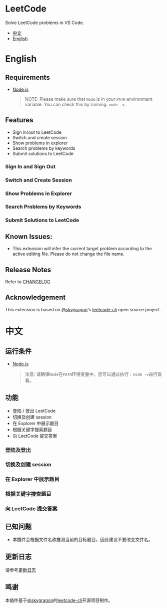 # LeetCode

Solve LeetCode problems in VS Code.
- [中文](#中文)
- [English](#english)

# English
## Requirements
- [Node.js](https://nodejs.org)
    > NOTE: Please make sure that `Node` is in your `PATH` environment variable. You can check this by running: `node -v`.

## Features
- Sign in/out to LeetCode
- Switch and create session
- Show problems in explorer
- Search problems by keywords
- Submit solutions to LeetCode

### Sign In and Sign Out

### Switch and Create Session

### Show Problems in Explorer

### Search Problems by Keywords

### Submit Solutions to LeetCode

## Known Issues:
- This extension will infer the current target problem according to the active editing file. Please do not change the file name.

## Release Notes

Refer to [CHANGELOG](CHANGELOG.md)

## Acknowledgement

This extension is based on [@skygragon](https://github.com/skygragon)'s [leetcode-cli](https://github.com/skygragon/leetcode-cli) open source project.


# 中文
## 运行条件
- [Node.js](https://nodejs.org)
    > 注意: 请确保`Node`在`PATH`环境变量中，您可以通过执行：`node -v`进行查看。

## 功能
- 登陆 / 登出 LeetCode
- 切换及创建 session
- 在 Explorer 中展示题目
- 根据关键字搜索题目
- 向 LeetCode 提交答案

### 登陆及登出

### 切换及创建 session

### 在 Explorer 中展示题目

### 根据关键字搜索题目

### 向 LeetCode 提交答案

## 已知问题
- 本插件会根据文件名称推测当前的目标题目，因此建议不要改变文件名。

## 更新日志

请参考[更新日志](CHANGELOG.md)

## 鸣谢

本插件基于[@skygragon](https://github.com/skygragon)的[leetcode-cli](https://github.com/skygragon/leetcode-cli)开源项目制作。
